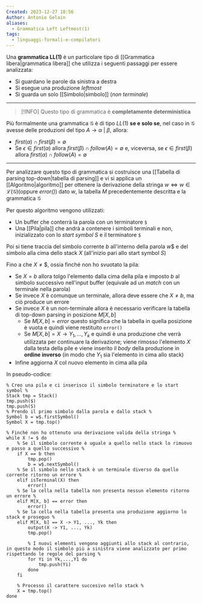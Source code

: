 ```yaml
---
Created: 2023-12-27 18:56
Author: Antonio Gelain
aliases:
  - Grammatica Left Leftmost(1)
tags:
  - linguaggi-formali-e-compilatori
---
```


Una **grammatica LL(1)** è un particolare tipo di [[Grammatica libera|grammatica libera]] che utilizza i seguenti passaggi per essere analizzata:
- Si guardano le parole da sinistra a destra
- Si esegue una produzione *leftmost*
- Si guarda un solo [[Simbolo|simbolo]] (*non terminale*)

---

> [!INFO] Questo tipo di grammatica è **completamente deterministica**

Più formalmente una grammatica $\mathcal{G}$ è di tipo $LL(1)$ **se e solo se**, nel caso in $\mathcal{G}$ avesse delle produzioni del tipo $A \rightarrow \alpha\ |\ \beta$, allora:
- $first(\alpha) \cap first(\beta) = \emptyset$
- Se $\epsilon \in first(\alpha)$ allora $first(\beta) \cap follow(A) = \emptyset$ e, viceversa, se $\epsilon \in first(\beta)$ allora $first(\alpha) \cap follow(A) = \emptyset$

---

Per analizzare questo tipo di grammatica si costruisce una [[Tabella di parsing top-down|tabella di parsing]] e vi si applica un [[Algoritmo|algoritmo]] per ottenere la derivazione della stringa $w \iff w \in \mathcal{L(G)}$(oppure *error()*) dato $w$, la tabella $M$ precedentemente descritta e la grammatica $\mathcal{G}$

Per questo algoritmo vengono utilizzati:
- Un buffer che conterrà la parola con un terminatore `$`
- Una [[Pila|pila]] che andrà a contenere i simboli terminali e non, inizializzato con lo *start symbol* $S$ e il terminatore `$`

Poi si tiene traccia del simbolo corrente $b$ all'interno della parola $w\$$ e del simbolo alla cima dello stack $X$ (all'inizio pari allo start symbol $S$)

Fino a che $X \ne \$$, ossia finché non ho svuotato la pila:
- Se $X = b$ allora tolgo l'elemento dalla cima della pila e imposto $b$ al simbolo successivo nell'input buffer (equivale ad un *match* con un terminale nella parola)
- Se invece $X$ è comunque un terminale, allora deve essere che $X \ne b$, ma ciò produce un errore
- Se invece $X$ è un non-terminale allora è necessario verificare la tabella di top-down parsing in posizione $M[X, b]$
    - Se $M[X, b] = error$ questo significa che la tabella in quella posizione è vuota e quindi viene restituito `error()`
    - Se $M[X, b] = X \rightarrow Y_{1}, ..., Y_{k}$ e quindi è una produzione che verrà utilizzata per continuare la derivazione; viene rimosso l'elemento $X$ dalla testa della pile e viene inserito il *body* della produzione in **ordine inverso** (in modo che $Y_{1}$ sia l'elemento in cima allo stack)
- Infine aggiorna $X$ col nuovo elemento in cima alla pila

In pseudo-codice:
```
% Creo una pila e ci inserisco il simbolo terminatore e lo start symbol %
Stack tmp = Stack()
tmp.push($)
tmp.push(S)
% Prendo il primo simbolo dalla parola e dallo stack %
Symbol b = w$.firstSymbol()
Symbol X = tmp.top()

% Finché non ho ottenuto una derivazione valida della stringa %
while X != $ do
    % Se il simbolo corrente è uguale a quello nello stack lo rimuovo e passo a quello successivo %
    if X == b then
        tmp.pop()
        b = w$.nextSymbol()
    % Se il simbolo nello stack è un terminale diverso da quello corrente ritorno un errore %
    elif isTerminal(X) then
        error()
    % Se la cella nella tabella non presenta nessun elemento ritorno un errore %
    elif M[X, b] == error then
        error()
    % Se la cella nella tabella presenta una produzione aggiorno lo stack e proseguo %
    elif M[X, b] == X -> Y1, ..., Yk then
        output(X -> Y1, ..., Yk)
        tmp.pop()
        
        % I nuovi elementi vengono aggiunti allo stack al contrario, in questo modo il simbolo più a sinistra viene analizzato per primo rispettando le regole del parsing %
        for Yi in Yk,...,Y1 do
            tmp.push(Yi)
        done
    fi

    % Processo il carattere succesivo nello stack %
    X = tmp.top()
done
```
